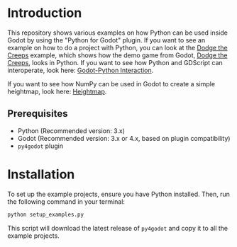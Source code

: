 # Introduction

This repository shows various examples on how Python can be used inside Godot by using the "Python for Godot" plugin. If you want to see an example on how to do a project with Python, you can look at the [Dodge the Creeps](https://github.com/niklas2902/py4godot-examples/tree/main/dodge_the_creeps) example, which shows how the demo game from Godot, [Dodge the Creeps](https://docs.godotengine.org/en/3.1/getting_started/step_by_step/your_first_game.html), looks in Python. If you want to see how Python and GDScript can interoperate, look here: [Godot-Python Interaction](https://github.com/niklas2902/py4godot-examples/tree/main/godot-python-interaction).

If you want to see how NumPy can be used in Godot to create a simple heightmap, look here: [Heightmap](https://github.com/niklas2902/py4godot-examples/tree/main/heightmap).

## Prerequisites

- Python (Recommended version: 3.x)
- Godot (Recommended version: 3.x or 4.x, based on plugin compatibility)
- `py4godot` plugin

# Installation

To set up the example projects, ensure you have Python installed. Then, run the following command in your terminal:

```bash
python setup_examples.py
```

This script will download the latest release of `py4godot` and copy it to all the example projects.
